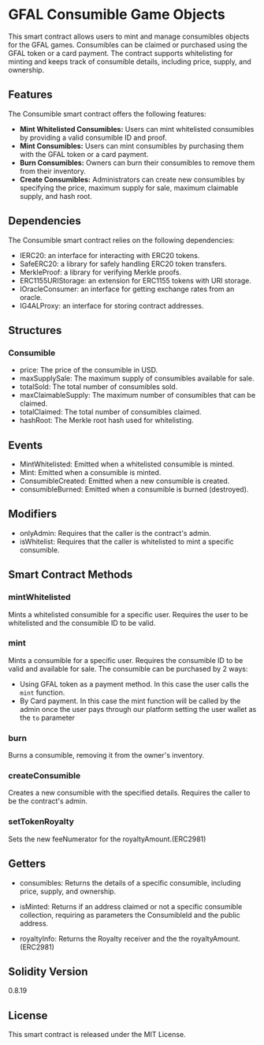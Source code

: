 # GFAL Consumible Game Objects

This smart contract allows users to mint and manage consumibles objects for the GFAL games. Consumibles can be claimed or purchased using the GFAL token or a card payment. The contract supports whitelisting for minting and keeps track of consumible details, including price, supply, and ownership.

## Features

The Consumible smart contract offers the following features:

- **Mint Whitelisted Consumibles:** Users can mint whitelisted consumibles by providing a valid consumible ID and proof.
- **Mint Consumibles:** Users can mint consumibles by purchasing them with the GFAL token or a card payment.
- **Burn Consumibles:** Owners can burn their consumibles to remove them from their inventory.
- **Create Consumibles:** Administrators can create new consumibles by specifying the price, maximum supply for sale, maximum claimable supply, and hash root.

## Dependencies

The Consumible smart contract relies on the following dependencies:

- IERC20: an interface for interacting with ERC20 tokens.
- SafeERC20: a library for safely handling ERC20 token transfers.
- MerkleProof: a library for verifying Merkle proofs.
- ERC1155URIStorage: an extension for ERC1155 tokens with URI storage.
- IOracleConsumer: an interface for getting exchange rates from an oracle.
- IG4ALProxy: an interface for storing contract addresses.

## Structures

### Consumible

- price: The price of the consumible in USD.
- maxSupplySale: The maximum supply of consumibles available for sale.
- totalSold: The total number of consumibles sold.
- maxClaimableSupply: The maximum number of consumibles that can be claimed.
- totalClaimed: The total number of consumibles claimed.
- hashRoot: The Merkle root hash used for whitelisting.

## Events

- MintWhitelisted: Emitted when a whitelisted consumible is minted.
- Mint: Emitted when a consumible is minted.
- ConsumibleCreated: Emitted when a new consumible is created.
- consumibleBurned: Emitted when a consumible is burned (destroyed).

## Modifiers

- onlyAdmin: Requires that the caller is the contract's admin.
- isWhitelist: Requires that the caller is whitelisted to mint a specific consumible.

## Smart Contract Methods

### mintWhitelisted

Mints a whitelisted consumible for a specific user. Requires the user to be whitelisted and the consumible ID to be valid.

### mint

Mints a consumible for a specific user. Requires the consumible ID to be valid and available for sale.
The consumible can be purchased by 2 ways:

- Using GFAL token as a payment method. In this case the user calls the `mint` function.
- By Card payment. In this case the mint function will be called by the admin once the user pays through our platform setting the user wallet as the `to` parameter

### burn

Burns a consumible, removing it from the owner's inventory.

### createConsumible

Creates a new consumible with the specified details. Requires the caller to be the contract's admin.

### setTokenRoyalty

Sets the new feeNumerator for the royaltyAmount.(ERC2981)

## Getters

- consumibles: Returns the details of a specific consumible, including price, supply, and ownership.

- isMinted: Returns if an address claimed or not a specific consumible collection, requiring as parameters the ConsumibleId and the public address.

- royaltyInfo: Returns the Royalty receiver and the the royaltyAmount. (ERC2981)

## Solidity Version

0.8.19

## License

This smart contract is released under the MIT License.
